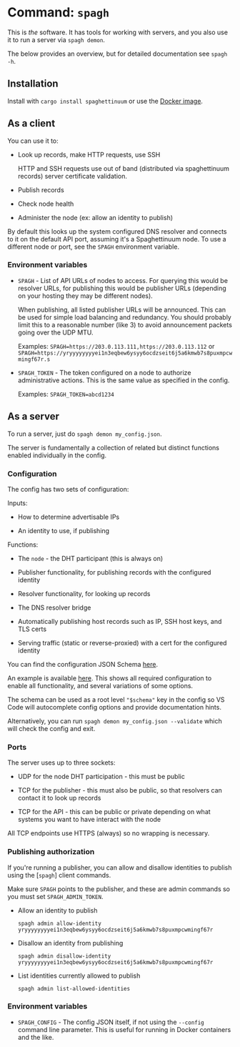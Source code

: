 # Command: `spagh`

This is _the_ software. It has tools for working with servers, and you also use it to run a server via `spagh demon`.

The below provides an overview, but for detailed documentation see `spagh -h`.

## Installation

Install with `cargo install spaghettinuum` or use the [Docker image](https://github.com/andrewbaxter/spaghettinuum/pkgs/container/spaghettinuum).

## As a client

You can use it to:

- Look up records, make HTTP requests, use SSH

  HTTP and SSH requests use out of band (distributed via spaghettinuum records) server certificate validation.

- Publish records

- Check node health

- Administer the node (ex: allow an identity to publish)

By default this looks up the system configured DNS resolver and connects to it on the default API port, assuming it's a Spaghettinuum node. To use a different node or port, see the `SPAGH` environment variable.

### Environment variables

- `SPAGH` - List of API URLs of nodes to access. For querying this would be resolver URLs, for publishing this would be publisher URLs (depending on your hosting they may be different nodes).

  When publishing, all listed publisher URLs will be announced. This can be used for simple load balancing and redundancy. You should probably limit this to a reasonable number (like 3) to avoid announcement packets going over the UDP MTU.

  Examples: `SPAGH=https://203.0.113.111,https://203.0.113.112` or `SPAGH=https://yryyyyyyyyei1n3eqbew6ysyy6ocdzseit6j5a6kmwb7s8puxmpcwmingf67r.s`

- `SPAGH_TOKEN` - The token configured on a node to authorize administrative actions. This is the same value as specified in the config.

  Examples: `SPAGH_TOKEN=abcd1234`

## As a server

To run a server, just do `spagh demon my_config.json`.

The server is fundamentally a collection of related but distinct functions enabled individually in the config.

### Configuration

The config has two sets of configuration:

Inputs:

- How to determine advertisable IPs

- An identity to use, if publishing

Functions:

- The `node` - the DHT participant (this is always on)

- Publisher functionality, for publishing records with the configured identity

- Resolver functionality, for looking up records

- The DNS resolver bridge

- Automatically publishing host records such as IP, SSH host keys, and TLS certs

- Serving traffic (static or reverse-proxied) with a cert for the configured identity

You can find the configuration JSON Schema [here](./schemas/config_spagh_node.schema.json).

An example is available [here](./examples/spagh_node_full.json). This shows all required configuration to enable all functionality, and several variations of some options.

The schema can be used as a root level `"$schema"` key in the config so VS Code will autocomplete config options and provide documentation hints.

Alternatively, you can run `spagh demon my_config.json --validate` which will check the config and exit.

### Ports

The server uses up to three sockets:

- UDP for the node DHT participation - this must be public

- TCP for the publisher - this must also be public, so that resolvers can contact it to look up records

- TCP for the API - this can be public or private depending on what systems you want to have interact with the node

All TCP endpoints use HTTPS (always) so no wrapping is necessary.

### Publishing authorization

If you're running a publisher, you can allow and disallow identities to publish using the [`spagh`] client commands.

Make sure `SPAGH` points to the publisher, and these are admin commands so you must set `SPAGH_ADMIN_TOKEN`.

- Allow an identity to publish

  `spagh admin allow-identity yryyyyyyyyei1n3eqbew6ysyy6ocdzseit6j5a6kmwb7s8puxmpcwmingf67r`

- Disallow an identity from publishing

  `spagh admin disallow-identity yryyyyyyyyei1n3eqbew6ysyy6ocdzseit6j5a6kmwb7s8puxmpcwmingf67r`

- List identities currently allowed to publish

  `spagh admin list-allowed-identities`

### Environment variables

- `SPAGH_CONFIG` - The config JSON itself, if not using the `--config` command line parameter. This is useful for running in Docker containers and the like.

